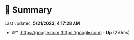 # 📖 Summary
Last updated: **5/21/2023, 4:17:28 AM**

- `GET` [https://google.com](https://google.com) - **Up** (270ms)
